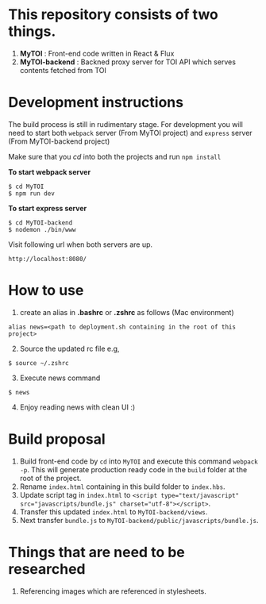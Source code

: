 # This repository consists of two things.
1. **MyTOI** 					:	Front-end code written in React & Flux
2. **MyTOI-backend** 	:	Backned proxy server for TOI API which serves contents fetched from TOI

# Development instructions

The build process is still in rudimentary stage. For development you will need to start both `webpack` server (From MyTOI project) and `express` server (From MyTOI-backend project)

Make sure that you *cd* into both the projects and run `npm install`

**To start webpack server**
```
$ cd MyTOI
$ npm run dev
```

**To start express server**
```
$ cd MyTOI-backend
$ nodemon ./bin/www
```

Visit following url when both servers are up.
```
http://localhost:8080/
```

# How to use
1. create an alias in **.bashrc** or **.zshrc** as follows (Mac environment)
```
alias news=<path to deployment.sh containing in the root of this project>
```
2. Source the updated rc file e.g,
```
$ source ~/.zshrc
```
3. Execute news command
```
$ news
```
4. Enjoy reading news with clean UI :)

# Build proposal
1. Build front-end code by `cd` into `MyTOI` and execute this command `webpack -p`. This will generate production ready code in the `build` folder at the root of the project.
2. Rename `index.html` containing in this build folder to `index.hbs`.
3. Update script tag in `index.html` to `<script type="text/javascript" src="javascripts/bundle.js" charset="utf-8"></script>`.
4. Transfer this updated `index.html` to `MyTOI-backend/views`.
5. Next transfer `bundle.js` to `MyTOI-backend/public/javascripts/bundle.js`.

# Things that are need to be researched
1. Referencing images which are referenced in stylesheets.